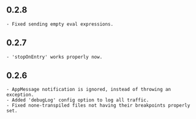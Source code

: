 ## 0.2.8
    - Fixed sending empty eval expressions.

## 0.2.7

    - 'stopOnEntry' works properly now. 

## 0.2.6

    - AppMessage notification is ignored, instead of throwing an exception.
    - Added 'debugLog' config option to log all traffic.
    - Fixed none-transpiled files not having their breakpoints properly set.

